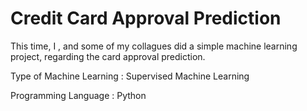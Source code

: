 # Credit Card Approval Prediction
This time, I , and some of my collagues did a simple machine learning project, regarding the card approval prediction.

Type of Machine Learning : Supervised Machine Learning

Programming Language : Python
